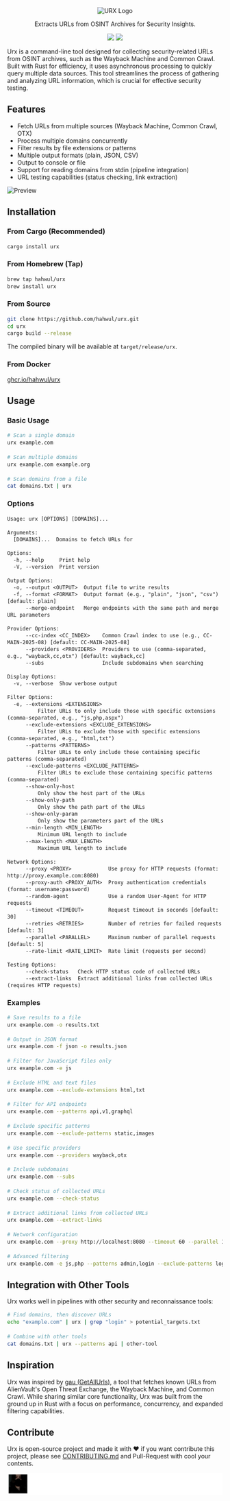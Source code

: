 <div align="center">
  <picture>
    <img alt="URX Logo" src="https://github.com/user-attachments/assets/e147b5fb-84c1-428b-ab04-ceb70dd49339" width="300px;">
  </picture>
  <p>Extracts URLs from OSINT Archives for Security Insights.</p>
</div>

<p align="center">
<a href="https://github.com/owasp-noir/noir/blob/main/CONTRIBUTING.md">
<img src="https://img.shields.io/badge/CONTRIBUTIONS-WELCOME-000000?style=for-the-badge&labelColor=black"></a>
<a href="https://github.com/owasp-noir/noir/releases">
<!-- <img src="https://img.shields.io/github/v/release/hahwul/urx?style=for-the-badge&color=black&labelColor=black&logo=web"></a> -->
<a href="https://rust-lang.org">
<img src="https://img.shields.io/badge/Rust-000000?style=for-the-badge&logo=rust&logoColor=white"></a>
</p>

Urx is a command-line tool designed for collecting security-related URLs from OSINT archives, such as the Wayback Machine and Common Crawl. Built with Rust for efficiency, it uses asynchronous processing to quickly query multiple data sources. This tool streamlines the process of gathering and analyzing URL information, which is crucial for effective security testing.

## Features

- Fetch URLs from multiple sources (Wayback Machine, Common Crawl, OTX)
- Process multiple domains concurrently
- Filter results by file extensions or patterns
- Multiple output formats (plain, JSON, CSV)
- Output to console or file
- Support for reading domains from stdin (pipeline integration)
- URL testing capabilities (status checking, link extraction)

![Preview](https://github.com/user-attachments/assets/292fee95-5a8a-4316-95f2-22ae22d5c070)

## Installation

### From Cargo (Recommended)

```bash
cargo install urx
```

### From Homebrew (Tap)

```bash
brew tap hahwul/urx
brew install urx
```

### From Source

```bash
git clone https://github.com/hahwul/urx.git
cd urx
cargo build --release
```

The compiled binary will be available at `target/release/urx`.

### From Docker

[ghcr.io/hahwul/urx](https://github.com/hahwul/urx/pkgs/container/urx)

## Usage

### Basic Usage

```bash
# Scan a single domain
urx example.com

# Scan multiple domains
urx example.com example.org

# Scan domains from a file
cat domains.txt | urx
```

### Options

```
Usage: urx [OPTIONS] [DOMAINS]...

Arguments:
  [DOMAINS]...  Domains to fetch URLs for

Options:
  -h, --help     Print help
  -V, --version  Print version

Output Options:
  -o, --output <OUTPUT>  Output file to write results
  -f, --format <FORMAT>  Output format (e.g., "plain", "json", "csv") [default: plain]
      --merge-endpoint   Merge endpoints with the same path and merge URL parameters

Provider Options:
      --cc-index <CC_INDEX>    Common Crawl index to use (e.g., CC-MAIN-2025-08) [default: CC-MAIN-2025-08]
      --providers <PROVIDERS>  Providers to use (comma-separated, e.g., "wayback,cc,otx") [default: wayback,cc]
      --subs                   Include subdomains when searching

Display Options:
  -v, --verbose  Show verbose output

Filter Options:
  -e, --extensions <EXTENSIONS>
          Filter URLs to only include those with specific extensions (comma-separated, e.g., "js,php,aspx")
      --exclude-extensions <EXCLUDE_EXTENSIONS>
          Filter URLs to exclude those with specific extensions (comma-separated, e.g., "html,txt")
      --patterns <PATTERNS>
          Filter URLs to only include those containing specific patterns (comma-separated)
      --exclude-patterns <EXCLUDE_PATTERNS>
          Filter URLs to exclude those containing specific patterns (comma-separated)
      --show-only-host
          Only show the host part of the URLs
      --show-only-path
          Only show the path part of the URLs
      --show-only-param
          Only show the parameters part of the URLs
      --min-length <MIN_LENGTH>
          Minimum URL length to include
      --max-length <MAX_LENGTH>
          Maximum URL length to include

Network Options:
      --proxy <PROXY>            Use proxy for HTTP requests (format: http://proxy.example.com:8080)
      --proxy-auth <PROXY_AUTH>  Proxy authentication credentials (format: username:password)
      --random-agent             Use a random User-Agent for HTTP requests
      --timeout <TIMEOUT>        Request timeout in seconds [default: 30]
      --retries <RETRIES>        Number of retries for failed requests [default: 3]
      --parallel <PARALLEL>      Maximum number of parallel requests [default: 5]
      --rate-limit <RATE_LIMIT>  Rate limit (requests per second)

Testing Options:
      --check-status   Check HTTP status code of collected URLs
      --extract-links  Extract additional links from collected URLs (requires HTTP requests)
```

### Examples

```bash
# Save results to a file
urx example.com -o results.txt

# Output in JSON format
urx example.com -f json -o results.json

# Filter for JavaScript files only
urx example.com -e js

# Exclude HTML and text files
urx example.com --exclude-extensions html,txt

# Filter for API endpoints
urx example.com --patterns api,v1,graphql

# Exclude specific patterns
urx example.com --exclude-patterns static,images

# Use specific providers
urx example.com --providers wayback,otx

# Include subdomains
urx example.com --subs

# Check status of collected URLs
urx example.com --check-status

# Extract additional links from collected URLs
urx example.com --extract-links

# Network configuration
urx example.com --proxy http://localhost:8080 --timeout 60 --parallel 10

# Advanced filtering
urx example.com -e js,php --patterns admin,login --exclude-patterns logout,static --min-length 20
```

## Integration with Other Tools

Urx works well in pipelines with other security and reconnaissance tools:

```bash
# Find domains, then discover URLs
echo "example.com" | urx | grep "login" > potential_targets.txt

# Combine with other tools
cat domains.txt | urx --patterns api | other-tool
```

## Inspiration

Urx was inspired by [gau (GetAllUrls)](https://github.com/lc/gau), a tool that fetches known URLs from AlienVault's Open Threat Exchange, the Wayback Machine, and Common Crawl. While sharing similar core functionality, Urx was built from the ground up in Rust with a focus on performance, concurrency, and expanded filtering capabilities.

## Contribute

Urx is open-source project and made it with ❤️ 
if you want contribute this project, please see [CONTRIBUTING.md](./CONTRIBUTING.md) and Pull-Request with cool your contents.

[![](./CONTRIBUTORS.svg)](https://github.com/hahwul/urx/graphs/contributors)